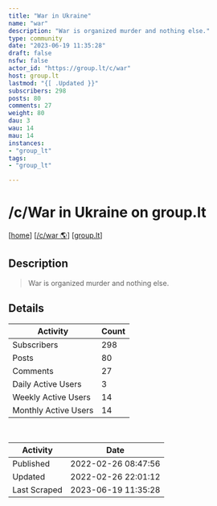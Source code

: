 ```yaml
---
title: "War in Ukraine" 
name: "war"
description: "War is organized murder and nothing else."
type: community
date: "2023-06-19 11:35:28"
draft: false
nsfw: false
actor_id: "https://group.lt/c/war"
host: group.lt
lastmod: "{[ .Updated }}"
subscribers: 298
posts: 80
comments: 27
weight: 80
dau: 3
wau: 14
mau: 14
instances:
- "group_lt"
tags: 
- "group_lt"

---
```


# /c/War in Ukraine on group.lt

[[home](/)]
[[/c/war 🌎](https://group.lt/c/war)]
[[group.lt](/instances/group_lt)]


## Description 

<blockquote class="description">
War is organized murder and nothing else.
</blockquote>


## Details

| Activity | Count  |
|----------------------|---|
| Subscribers          | 298 |
| Posts                | 80  |
| Comments             | 27  |
| Daily Active Users   | 3  |
| Weekly Active Users  | 14  |
| Monthly Active Users | 14  |

<br>

| Activity | Date |
|----------------------|---|
| Published            | 2022-02-26 08:47:56 |
| Updated              | 2022-02-26 22:01:12 |
| Last Scraped         | 2023-06-19 11:35:28 |

